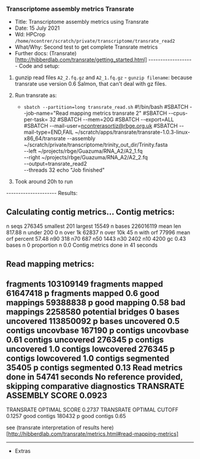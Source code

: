 ### Transcriptome assembly metrics Transrate

- Title: Transcriptome assembly metrics using Transrate
- Date: 15 July 2021
- Wd: HPCrop `/home/ncontrer/scratch/private/transcriptome/transrate_read2`
- What/Why: Second test to get complete Transrate metrics
- Further docs: (Transrate)[http://hibberdlab.com/transrate/getting_started.html]
------------------- Code and setup: 
1. gunzip read files `A2_2.fq.gz` and `A2_1.fq.gz`
        - `gunzip filename`: because transrate use version 0.6 Salmon, that can't deal with gz files.

2. Run transrate as:
    - `sbatch --partition=long transrate_read.sh`
#!/bin/bash
#SBATCH --job-name="Read mapping metrics transrate 2"
#SBATCH --cpus-per-task= 32
#SBATCH --mem=20G
#SBATCH --export=ALL
#SBATCH --mail-user=ncontrerasortiz@rbge.org.uk
#SBATCH --mail-type=END,FAIL
~/scratch/apps/transrate/transrate-1.0.3-linux-x86_64/transrate --assembly ~/scratch/private/transcriptome/trinity_out_dir/Trinity.fasta \
          --left ~/projects/rbge/Guazuma/RNA_A2/A2_1.fq \
          --right ~/projects/rbge/Guazuma/RNA_A2/A2_2.fq \
          --output=transrate_read2 \
          --threads 32
echo "Job finished"

1. Took around 20h to run

--------------------- Results:  

Calculating contig metrics...
Contig metrics:
-----------------------------------
n seqs                       276345
smallest                        201
largest                       15549
n bases                   226016119
mean len                     817.88
n under 200                       0
n over 1k                     62837
n over 10k                       45
n with orf                    77996
mean orf percent              57.48
n90                             318
n70                             687
n50                            1443
n30                            2402
n10                            4200
gc                             0.43
bases n                           0
proportion n                    0.0
Contig metrics done in 41 seconds

 Read mapping metrics:
 -----------------------------------
 fragments                 103109149
 fragments mapped           61647418
 p fragments mapped              0.6
 good mappings              59388838
 p good mapping                 0.58
 bad mappings                2258580
 potential bridges                 0
 bases uncovered           113850092
 p bases uncovered               0.5
 contigs uncovbase            167190
 p contigs uncovbase            0.61
 contigs uncovered            276345
 p contigs uncovered             1.0
 contigs lowcovered           276345
 p contigs lowcovered            1.0
 contigs segmented             35405
 p contigs segmented            0.13
 Read metrics done in 54741 seconds
 No reference provided, skipping comparative diagnostics
 TRANSRATE ASSEMBLY SCORE     0.0923
 -----------------------------------
 TRANSRATE OPTIMAL SCORE      0.2737
 TRANSRATE OPTIMAL CUTOFF     0.1257
 good contigs                 180432
 p good contigs                 0.65














see (transrate interpretation of results here)[http://hibberdlab.com/transrate/metrics.html#read-mapping-metrics]


--------------------------------------------------------------
- Extras